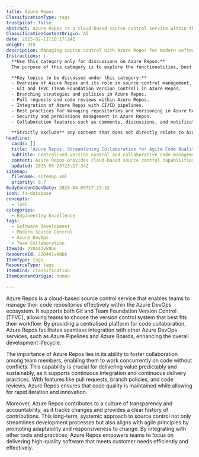 ```yaml
---
title: Azure Repos
ClassificationType: tags
trustpilot: false
abstract: Azure Repos is a cloud-based source control service within the Azure DevOps ecosystem, designed to help teams manage their code repositories efficiently. It supports both Git and Team Foundation Version Control (TFVC), allowing teams to select the version control system that aligns with their specific workflows. By providing a centralised platform for code collaboration, Azure Repos integrates seamlessly with other Azure DevOps services, such as Azure Pipelines and Azure Boards, thereby enhancing the overall development lifecycle. Its significance lies in its ability to promote collaboration among team members, enabling concurrent work on code while minimising conflicts, which is essential for delivering value in a predictable and sustainable manner. Features like pull requests, branch policies, and code reviews help maintain code quality while facilitating rapid iteration and innovation. Additionally, Azure Repos fosters a culture of transparency and accountability by tracking changes and maintaining a clear history of contributions. This systemic approach to source control streamlines development processes and aligns with agile principles, promoting adaptability and responsiveness to change. By integrating with various tools and practices, Azure Repos empowers teams to focus on delivering high-quality software that effectively meets customer needs.
ClassificationContentOrigin: AI
date: 2025-02-11T10:17:24Z
weight: 310
description: Managing source control with Azure Repos for modern software development.
Instructions: |-
  **Use this category only for discussions on Azure Repos.**  
  The purpose of this category is to explore the functionalities, best practices, and integration of Azure Repos within the context of modern software development and DevOps practices. It focuses on how Azure Repos facilitates source control, collaboration, and continuous integration/continuous delivery (CI/CD) processes.

  **Key topics to be discussed under this category:**
  - Overview of Azure Repos and its role in source control management.
  - Git and TFVC (Team Foundation Version Control) in Azure Repos.
  - Branching strategies and policies in Azure Repos.
  - Pull requests and code reviews within Azure Repos.
  - Integration of Azure Repos with CI/CD pipelines.
  - Best practices for managing repositories and versioning in Azure Repos.
  - Security and permissions management in Azure Repos.
  - Collaboration features such as comments, discussions, and notifications in Azure Repos.

  **Strictly exclude** any content that does not directly relate to Azure Repos, such as general discussions on Agile methodologies, unrelated DevOps tools, or non-source control topics. Misinterpretations of Azure Repos functionalities or comparisons with other version control systems without a direct link to Azure Repos should also be avoided.
headline:
  cards: []
  title: 'Azure Repos: Streamlining Collaboration for Agile Code Quality'
  subtitle: Centralised version control and collaborative code management enabling transparency, quality, rapid iteration, and continuous delivery.
  content: Azure Repos provides cloud-based source control capabilities, enabling teams to efficiently manage code repositories, streamline collaboration, and enhance transparency. Posts explore version control strategies, branching and merging techniques, code review practices, continuous integration workflows, and integration with broader delivery pipelines to optimise software quality and responsiveness to customer needs.
  updated: 2025-05-23T23:17:34Z
sitemap:
  filename: sitemap.xml
  priority: 0.7
BodyContentGenDate: 2025-04-09T17:23:32
icon: fa-database
concepts:
  - Tool
categories:
  - Engineering Excellence
tags:
  - Software Development
  - Modern Source Control
  - Azure DevOps
  - Team Collaboration
ItemId: 22D441vkNb6
ResourceId: 22D441vkNb6
ItemType: tags
ResourceType: tags
ItemKind: classification
ItemContentOrigin: human

---
```

Azure Repos is a cloud-based source control service that enables teams to manage their code repositories effectively within the Azure DevOps ecosystem. It supports both Git and Team Foundation Version Control (TFVC), allowing teams to choose the version control system that best fits their workflow. By providing a centralised platform for code collaboration, Azure Repos facilitates seamless integration with other Azure DevOps services, such as Azure Pipelines and Azure Boards, enhancing the overall development lifecycle.

The importance of Azure Repos lies in its ability to foster collaboration among team members, enabling them to work concurrently on code without conflicts. This capability is crucial for delivering value predictably and sustainably, as it supports continuous integration and continuous delivery practices. With features like pull requests, branch policies, and code reviews, Azure Repos ensures that code quality is maintained while allowing for rapid iteration and innovation.

Moreover, Azure Repos contributes to a culture of transparency and accountability, as it tracks changes and provides a clear history of contributions. This long-term, systemic approach to source control not only streamlines development processes but also aligns with agile principles by promoting adaptability and responsiveness to change. By integrating with other tools and practices, Azure Repos empowers teams to focus on delivering high-quality software that meets customer needs efficiently and effectively.
